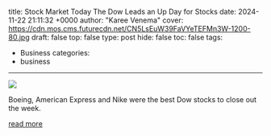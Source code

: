 title: Stock Market Today The Dow Leads an Up Day for Stocks
date: 2024-11-22 21:11:32 +0000
author: "Karee Venema"
cover: https://cdn.mos.cms.futurecdn.net/CN5LsEuW39FaVYeTEFMn3W-1200-80.jpg
draft: false
top: false
type: post
hide: false
toc: false
tags:
  - Business
categories:
  - business
---

![](https://cdn.mos.cms.futurecdn.net/CN5LsEuW39FaVYeTEFMn3W-1200-80.jpg)

Boeing, American Express and Nike were the best Dow stocks to close out the week.

[read more](https://www.kiplinger.com/investing/stocks/stock-market-today-the-dow-leads-an-up-day-for-stocks)
